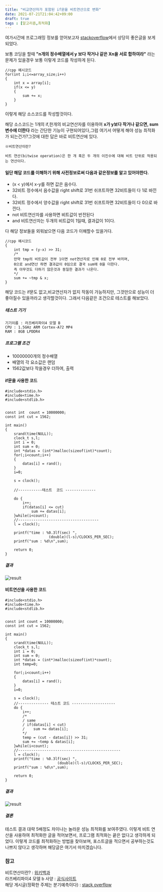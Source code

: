 ```yaml
---
title: "비교연산자가 포함된 if문을 비트연산으로 변화"
date: 2021-07-21T21:04:42+09:00
draft: true
tags : [알고리즘,최적화]
---
```


여가시간에 프로그래밍 정보를 얻어보고자 [stackoverflow](https://stackoverflow.com/)에서 상당히 좋은글을 보게 되었다.

보통 코딩을 할때 **"n개의 정수배열에서 y 보다 작거나 같은 Xn을 서로 합하여라"** 라는 문제가 있을경우 보통 이렇게 코드를 작성하게 된다.
```{.cpp} 
//cpp 예시코드
for(int i;i<=array_size;i++)
{
    int x = array[i];
    if(x <= y)
    {
        sum += x;
    }
}      
```
이렇게 해당 소스코드를 작성할것이다.

해당 소스코드는 1개의 if,한개의 비교연산자를 이용하여 **x가 y보다 작거나 같으면, sum 변수에 더한다** 라는 간단한 기능이 구현되어있다,그럼 여기서 어떻게 해야 성능 최적화가 되는건가?그것에 대한 답은 바로 비트연산에 있다.

```
※비트연산이란?

비트 연산(bitwise operation)은 한 개 혹은 두 개의 이진수에 대해 비트 단위로 적용되는 연산이다.

```





#### 일단 해답 코드를 이해하기 위해 사전정보로써 다음과 같은정보를 알고 있어야한다.

* (x < y)에서 x-y를 하면 값은 음수다.
* 32비트 정수에서 음수값을 right shift로 31번 쉬프트하면 32비트들이 다 1로 바낀다.
* 32비트 정수에서 양수값을 right shift로 31번 쉬프트하면 32비트들이 다 0으로 바낀다.
* not 비트연산자를 사용하면 비트값이 반전된다
* and 비트연산자는 두개의 비트값이 1일때, 결과값이 1이다.

다 해당 정보들을 외워놨으면 다음 코드가 이해할수 있을거다.

```{.cpp} 
//cpp 예시코드
{
    int tmp = (y-x) >> 31;
    /*
    만약 tmp의 비트값이 전부 1이면 not연산자로 인해 0로 전부 바끼며,
    0으로 and연산 하면 결과값이 0임으로 결국 sum에 0을 더한다.
    즉 아무것도 더하기 않은것과 동일한 결과가 나온다. 
    */ 
    sum += ~tmp & x;
}      
```
해당 코드는 if문도 없고,비교연산자가 없지 작동이 가능하지만, 그것만으로 성능이 더 좋아질수 있을까라고 생각할것이다. 그래서 다음같은 조건으로 테스트를 해보았다.


##### 테스트 기기
```
기기이름 : 라즈베리파이4 모델 B
CPU : 1.5GHz ARM Cortex-A72 MP4
RAM : 8GB LPDDR4

```

##### 프로그램 조건
* 10000000개의 정수배열
* 배열의 각 요소값은 랜덤
* 1562값보다 작을경우 더하여, 출력


#### if문을 사용한 코드
```{.c}
#include<stdio.h>
#include<time.h>
#include<stdlib.h>


const int  count = 10000000;
const int cut = 1562;

int main()
{
    srand(time(NULL));
    clock_t s,l;
    int i = 0;
    int sum = 0;
    int *datas = (int*)malloc(sizeof(int)*count);
    for(;i<count;i++)
    {
        datas[i] = rand();
    }
    i=0;

    s = clock();
    
    //-----------테스트  코드 --------------
    
    do {
        i++;
        if(datas[i] <= cut)
            sum += datas[i];
    }while(i<count);
    //-------------------------------------
    l = clock();

    printf("time : %0.3lf(sec) ",
                    (double)(l-s)/CLOCKS_PER_SEC);
    printf("sum : %d\n",sum);

    return 0;
}
```
##### 결과
![result](/posts/optimizing_the_if_less_operator/use_if.png)

#### 비트연산을 사용한 코드
```
#include<stdio.h>
#include<time.h>
#include<stdlib.h>


const int count = 10000000;
const int cut = 1562;

int main()
{
    srand(time(NULL));
    clock_t s,l;
    int i = 0;
    int sum = 0;
    int *datas = (int*)malloc(sizeof(int)*count);
    int temp=0;

    for(;i<count;i++)
    {
        datas[i] = rand();
    }
    i=0;

    s = clock();
    //-------------- 테스트 코드 --------------------
    do {
        i++;
        /*
        / same
        / if(datas[i] < cut)
        /    sum += datas[i];
        */
        temp = (cut - datas[i]) >> 31;
        sum += ~temp & datas[i];
    }while(i<count);
    //-----------------------------------------------
    l = clock();
    printf("time : %0.3lf(sec) ",
                        (double)(l-s)/CLOCKS_PER_SEC);
    printf("sum : %d\n",sum);

    return 0;
}
```
##### 결과
![result](/posts/optimizing_the_if_less_operator/use_bit.png)

##### 결론
테스트 결과 대략 5배정도 차이나는 놀라운 성능 최적화를 보여주였다.
이렇게 비트 연산을 사용하여 최적화한 글을 적어보면서, 프로그램 최적화는 끝은 없다고 생각하게 되었다. 이렇게 코드를 최적화하는 방법을 찾아보며, 포스트글을 적으면서 공부하는것도 나쁘지 않다고 생각하며 해당글은 여기서 마치겠습니다.


### 참고
비트연산이란? : [위키백과](https://ko.wikipedia.org/wiki/%EB%B9%84%ED%8A%B8_%EC%97%B0%EC%82%B0)  
라즈베리파이4 모델 b 사양 : [공식사이트](https://www.raspberrypi.org/products/raspberry-pi-4-model-b/specifications/)  
해당 게시글(정확한 주제는 분기예측이다) : [stack  overflow](https://stackoverflow.com/questions/11227809/why-is-processing-a-sorted-array-faster-than-processing-an-unsorted-array)
